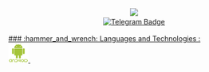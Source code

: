<div align = "center">
    <div id="header" align="center">
      <img src="https://tenor.com/ru/view/kotlin-my-beloved-kotlin-my-beloved-gif-18373794183844739852.gif" width="200"/>
    </div>
        <a href="https://t.me/GORDOSTAMERIKI">
      <img src="https://img.shields.io/badge/Telegram-blue?style=for-the-badge&logo=telegram&logoColor=white" alt="Telegram Badge"/>
    </div>
    <div>
        <img src="https://komarev.com/ghpvc/?username=gurx0&style=flat-square&color=blue" alt=""/>
    </div> 
</div>
### :hammer_and_wrench: Languages and Technologies :
    <div>
        <img src= https://github.com/devicons/devicon/blob/master/icons/android/android-plain-wordmark.svg width="40" height="40"/>&nbsp;
    </div>

